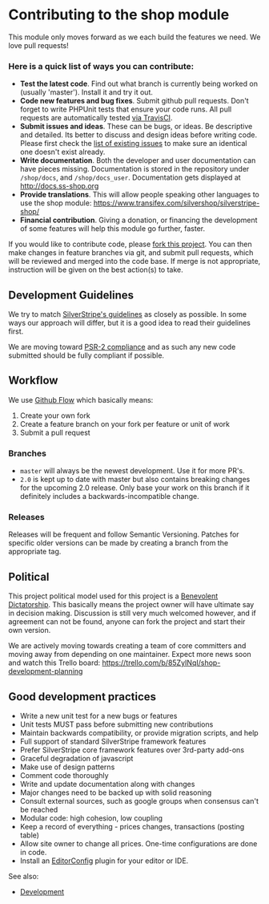 # Contributing to the shop module

This module only moves forward as we each build the features we need. We love pull requests!

### Here is a quick list of ways you can contribute:

 * __Test the latest code__. Find out what branch is currently being worked on (usually 'master'). Install it and try it out.
 * __Code new features and bug fixes__. Submit github pull requests. Don't forget to write PHPUnit tests that ensure your code runs. All pull requests are automatically tested [via TravisCI](https://travis-ci.org/burnbright/silverstripe-shop/pull_requests).
 * __Submit issues and ideas__. These can be bugs, or ideas. Be descriptive and detailed. Its better to discuss and design ideas before writing code. Please first check the [list of existing issues](https://github.com/burnbright/silverstripe-shop/issues) to make sure an identical one doesn't exist already.
 * __Write documentation__. Both the developer and user documentation can have pieces missing. Documentation is stored in the repository under `/shop/docs`, and `/shop/docs_user`. Documentation gets displayed at http://docs.ss-shop.org
 * __Provide translations__. This will allow people speaking other languages to use the shop module: https://www.transifex.com/silvershop/silverstripe-shop/
 * __Financial contribution__. Giving a donation, or financing the development of some features will help this module go further, faster.

If you would like to contribute code, please [fork this project](https://github.com/burnbright/silverstripe-shop). You
can then make changes in feature branches via git, and submit pull requests, which will be reviewed and merged into the
code base. If merge is not appropriate, instruction will be given on the best action(s) to take.

## Development Guidelines

We try to match [SilverStripe's guidelines](http://docs.silverstripe.org/en/contributing/)
as closely as possible. In some ways our approach will differ, but it is a good idea to read their guidelines first.

We are moving toward [PSR-2 compliance](https://github.com/php-fig/fig-standards/blob/master/accepted/PSR-2-coding-style-guide.md)
and as such any new code submitted should be fully compliant if possible.

## Workflow

We use [Github Flow](https://guides.github.com/introduction/flow/) which basically means:

1. Create your own fork
2. Create a feature branch on your fork per feature or unit of work
3. Submit a pull request

### Branches

* `master` will always be the newest development. Use it for more PR's.
* `2.0` is kept up to date with master but also contains breaking changes for the upcoming 2.0 release. Only
   base your work on this branch if it definitely includes a backwards-incompatible change.

### Releases

Releases will be frequent and follow Semantic Versioning. Patches for specific older versions can be made by creating
a branch from the appropriate tag.

## Political

This project political model used for this project is a [Benevolent Dictatorship](http://producingoss.com/en/social-infrastructure.html#benevolent-dictator).
This basically means the project owner will have ultimate say in decision making. Discussion is still very much welcomed
however, and if agreement can not be found, anyone can fork the project and start their own version.

We are actively moving towards creating a team of core committers and moving away from depending on one maintainer.
Expect more news soon and watch this Trello board: https://trello.com/b/85ZyINqI/shop-development-planning

## Good development practices

* Write a new unit test for a new bugs or features
* Unit tests MUST pass before submitting new contributions
* Maintain backwards compatibility, or provide migration scripts, and help
* Full support of standard SilverStripe framework features
* Prefer SilverStripe core framework features over 3rd-party add-ons
* Graceful degradation of javascript
* Make use of design patterns
* Comment code thoroughly
* Write and update documentation along with changes
* Major changes need to be backed up with solid reasoning
* Consult external sources, such as google groups when consensus can't be reached
* Modular code: high cohesion, low coupling
* Keep a record of everything - prices changes, transactions (posting table)
* Allow site owner to change all prices. One-time configurations are done in code.
* Install an [EditorConfig](http://editorconfig.org/#download) plugin for your editor or IDE.

See also:

* [Development](../03_How_It_Works/Development.md)
